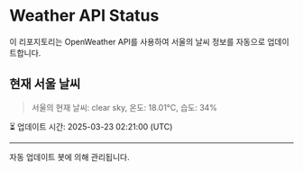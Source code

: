 
# Weather API Status

이 리포지토리는 OpenWeather API를 사용하여 서울의 날씨 정보를 자동으로 업데이트합니다.

## 현재 서울 날씨
> 서울의 현재 날씨: clear sky, 온도: 18.01°C, 습도: 34%

⏳ 업데이트 시간: 2025-03-23 02:21:00 (UTC)

---
자동 업데이트 봇에 의해 관리됩니다.
